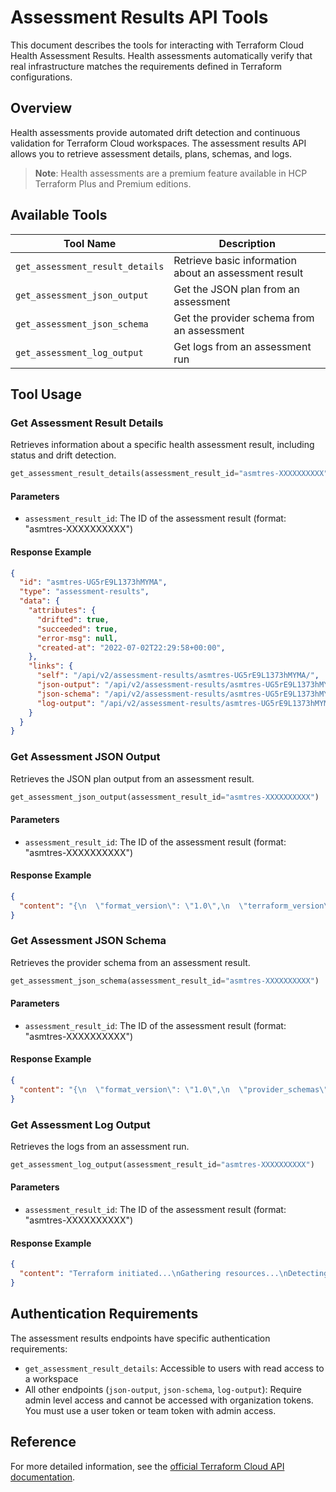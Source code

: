 # Assessment Results API Tools

This document describes the tools for interacting with Terraform Cloud Health Assessment Results.
Health assessments automatically verify that real infrastructure matches the requirements defined in Terraform configurations.

## Overview

Health assessments provide automated drift detection and continuous validation for Terraform Cloud workspaces.
The assessment results API allows you to retrieve assessment details, plans, schemas, and logs.

> **Note**: Health assessments are a premium feature available in HCP Terraform Plus and Premium editions.

## Available Tools

| Tool Name | Description |
|-----------|-------------|
| `get_assessment_result_details` | Retrieve basic information about an assessment result |
| `get_assessment_json_output` | Get the JSON plan from an assessment |
| `get_assessment_json_schema` | Get the provider schema from an assessment |
| `get_assessment_log_output` | Get logs from an assessment run |

## Tool Usage

### Get Assessment Result Details

Retrieves information about a specific health assessment result, including status and drift detection.

```python
get_assessment_result_details(assessment_result_id="asmtres-XXXXXXXXXX")
```

#### Parameters

- `assessment_result_id`: The ID of the assessment result (format: "asmtres-XXXXXXXXXX")

#### Response Example

```json
{
  "id": "asmtres-UG5rE9L1373hMYMA",
  "type": "assessment-results",
  "data": {
    "attributes": {
      "drifted": true,
      "succeeded": true,
      "error-msg": null,
      "created-at": "2022-07-02T22:29:58+00:00",
    },
    "links": {
      "self": "/api/v2/assessment-results/asmtres-UG5rE9L1373hMYMA/",
      "json-output": "/api/v2/assessment-results/asmtres-UG5rE9L1373hMYMA/json-output",
      "json-schema": "/api/v2/assessment-results/asmtres-UG5rE9L1373hMYMA/json-schema",
      "log-output": "/api/v2/assessment-results/asmtres-UG5rE9L1373hMYMA/log-output"
    }
  }
}
```

### Get Assessment JSON Output

Retrieves the JSON plan output from an assessment result.

```python
get_assessment_json_output(assessment_result_id="asmtres-XXXXXXXXXX")
```

#### Parameters

- `assessment_result_id`: The ID of the assessment result (format: "asmtres-XXXXXXXXXX")

#### Response Example

```json
{
  "content": "{\n  \"format_version\": \"1.0\",\n  \"terraform_version\": \"1.3.0\",\n  \"planned_values\": { ... },\n  \"resource_changes\": [ ... ],\n  \"configuration\": { ... }\n}"
}
```

### Get Assessment JSON Schema

Retrieves the provider schema from an assessment result.

```python
get_assessment_json_schema(assessment_result_id="asmtres-XXXXXXXXXX")
```

#### Parameters

- `assessment_result_id`: The ID of the assessment result (format: "asmtres-XXXXXXXXXX")

#### Response Example

```json
{
  "content": "{\n  \"format_version\": \"1.0\",\n  \"provider_schemas\": { ... }\n}"
}
```

### Get Assessment Log Output

Retrieves the logs from an assessment run.

```python
get_assessment_log_output(assessment_result_id="asmtres-XXXXXXXXXX")
```

#### Parameters

- `assessment_result_id`: The ID of the assessment result (format: "asmtres-XXXXXXXXXX")

#### Response Example

```json
{
  "content": "Terraform initiated...\nGathering resources...\nDetecting drift...\n"
}
```

## Authentication Requirements

The assessment results endpoints have specific authentication requirements:

- `get_assessment_result_details`: Accessible to users with read access to a workspace
- All other endpoints (`json-output`, `json-schema`, `log-output`): Require admin level access and cannot be accessed with organization tokens. You must use a user token or team token with admin access.

## Reference

For more detailed information, see the [official Terraform Cloud API documentation](https://developer.hashicorp.com/terraform/cloud-docs/api-docs/assessment-results).